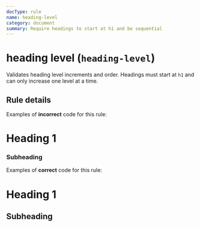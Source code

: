 ```yaml
---
docType: rule
name: heading-level
category: document
summary: Require headings to start at h1 and be sequential
---
```


# heading level (`heading-level`)

Validates heading level increments and order. Headings must start at `h1` and
can only increase one level at a time.

## Rule details

Examples of **incorrect** code for this rule:

<validate name="incorrect" rules="heading-level">
    <h1>Heading 1</h1>
    <h3>Subheading</h3>
</validate>

Examples of **correct** code for this rule:

<validate name="correct" rules="heading-level">
    <h1>Heading 1</h1>
    <h2>Subheading</h2>
</validate>
